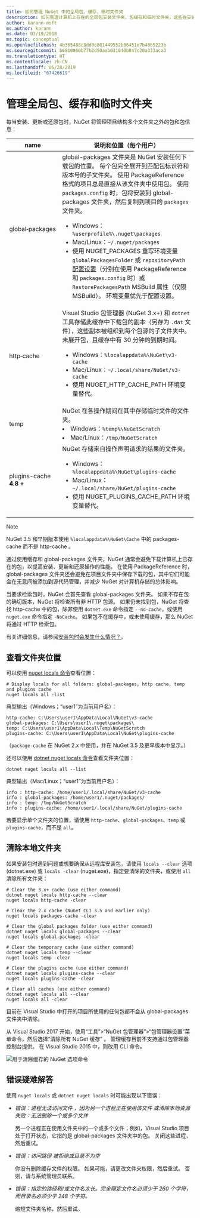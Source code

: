 ```yaml
---
title: 如何管理 NuGet 中的全局包、缓存、临时文件夹
description: 如何管理计算机上存在的全局包安装文件夹、包缓存和临时文件夹，这些在安装、还原和更新包时将用到。
author: karann-msft
ms.author: karann
ms.date: 03/19/2018
ms.topic: conceptual
ms.openlocfilehash: 4b365488c8dd0e081449552b06451e7b40b5223b
ms.sourcegitcommit: b6810860b77b2d50aab031040b047c20a333aca3
ms.translationtype: HT
ms.contentlocale: zh-CN
ms.lasthandoff: 06/28/2019
ms.locfileid: "67426619"
---
```

# <a name="managing-the-global-packages-cache-and-temp-folders"></a>管理全局包、缓存和临时文件夹

每当安装、更新或还原包时，NuGet 将管理项目结构多个文件夹之外的包和包信息：

| name | 说明和位置（每个用户）|
| --- | --- |
| global&#8209;packages | global-packages  文件夹是 NuGet 安装任何下载包的位置。 每个包完全展开到匹配包标识符和版本号的子文件夹。 使用 PackageReference 格式的项目总是直接从该文件夹中使用包。 使用 `packages.config` 时，包将安装到 global-packages  文件夹，然后复制到项目的 `packages` 文件夹。<br/><ul><li>Windows：`%userprofile%\.nuget\packages`</li><li>Mac/Linux：`~/.nuget/packages`</li><li>使用 NUGET_PACKAGES 重写环境变量 `globalPackagesFolder` 或 `repositoryPath` [配置设置](../reference/nuget-config-file.md#config-section)（分别在使用 PackageReference 和 `packages.config` 时）或 `RestorePackagesPath` MSBuild 属性（仅限 MSBuild）。 环境变量优先于配置设置。</li></ul> |
| http&#8209;cache | Visual Studio 包管理器 (NuGet 3.x+) 和 `dotnet` 工具存储此缓存中下载包的副本（另存为 `.dat` 文件），这些副本被组织到每个包源的子文件夹中。 未展开包，且缓存中有 30 分钟的到期时间。<br/><ul><li>Windows：`%localappdata%\NuGet\v3-cache`</li><li>Mac/Linux：`~/.local/share/NuGet/v3-cache`</li><li>使用 NUGET_HTTP_CACHE_PATH 环境变量替代。</li></ul> |
| temp | NuGet 在各操作期间在其中存储临时文件的文件夹。<br/><li>Windows：`%temp%\NuGetScratch`</li><li>Mac/Linux：`/tmp/NuGetScratch`</li></ul> |
| plugins-cache **4.8 +** | NuGet 存储来自操作声明请求的结果的文件夹。<br/><ul><li>Windows：`%localappdata%\NuGet\plugins-cache`</li><li>Mac/Linux：`~/.local/share/NuGet/plugins-cache`</li><li>使用 NUGET_PLUGINS_CACHE_PATH 环境变量替代。</li></ul> |

> [!Note]
> NuGet 3.5 和早期版本使用 `%localappdata%\NuGet\Cache` 中的 packages-cache  而不是 http-cache  。

通过使用缓存和 global-packages  文件夹，NuGet 通常会避免下载计算机上已存在的包，以提高安装、更新和还原操作的性能。 在使用 PackageReference 时，global-packages  文件夹还会避免在项目文件夹中保存下载的包，其中它们可能会在无意间被添加到源代码管理，并减少 NuGet 对计算机存储的总体影响。

当要求检索包时，NuGet 会首先查看 global-packages  文件夹。 如果不存在包的确切版本，NuGet 将检查所有非 HTTP 包源。 如果仍未找到包，NuGet 将查找 http-cache  中的包，除非使用 `dotnet.exe` 命令指定 `--no-cache`，或使用 `nuget.exe` 命令指定 `-NoCache`。 如果包不在缓存中，或未使用缓存，那么 NuGet 将通过 HTTP 检索包。

有关详细信息，请参阅[安装包时会发生什么情况？](../concepts/package-installation-process.md)。

## <a name="viewing-folder-locations"></a>查看文件夹位置

可以使用 [nuget locals 命令](../tools/cli-ref-locals.md)查看位置：

```cli
# Display locals for all folders: global-packages, http cache, temp and plugins cache
nuget locals all -list
```

典型输出（Windows；“user1”为当前用户名）：

```output
http-cache: C:\Users\user1\AppData\Local\NuGet\v3-cache
global-packages: C:\Users\user1\.nuget\packages\
temp: C:\Users\user1\AppData\Local\Temp\NuGetScratch
plugins-cache: C:\Users\user1\AppData\Local\NuGet\plugins-cache
```

（`package-cache` 在 NuGet 2.x 中使用，并在 NuGet 3.5 及更早版本中显示。）

还可以使用 [dotnet nuget locals 命令](/dotnet/core/tools/dotnet-nuget-locals)查看文件夹位置：

```cli
dotnet nuget locals all --list
```

典型输出（Mac/Linux；“user1”为当前用户名）：

```output
info : http-cache: /home/user1/.local/share/NuGet/v3-cache
info : global-packages: /home/user1/.nuget/packages/
info : temp: /tmp/NuGetScratch
info : plugins-cache: /home/user1/.local/share/NuGet/plugins-cache
```

若要显示单个文件夹的位置，请使用 `http-cache`、`global-packages`、`temp` 或 `plugins-cache`，而不是 `all`。

## <a name="clearing-local-folders"></a>清除本地文件夹

如果安装包时遇到问题或想要确保从远程库安装包，请使用 `locals --clear` 选项 (dotnet.exe) 或 `locals -clear` (nuget.exe)，指定要清除的文件夹，或使用 `all` 清除所有文件夹：

```cli
# Clear the 3.x+ cache (use either command)
dotnet nuget locals http-cache --clear
nuget locals http-cache -clear

# Clear the 2.x cache (NuGet CLI 3.5 and earlier only)
nuget locals packages-cache -clear

# Clear the global packages folder (use either command)
dotnet nuget locals global-packages --clear
nuget locals global-packages -clear

# Clear the temporary cache (use either command)
dotnet nuget locals temp --clear
nuget locals temp -clear

# Clear the plugins cache (use either command)
dotnet nuget locals plugins-cache --clear
nuget locals plugins-cache -clear

# Clear all caches (use either command)
dotnet nuget locals all --clear
nuget locals all -clear
```

目前在 Visual Studio 中打开的项目所使用的任何包都不会从 global-packages  文件夹中清除。

从 Visual Studio 2017 开始，使用“工具”>“NuGet 包管理器”>“包管理器设置”菜单命令，然后选择“清除所有 NuGet 缓存”   。 管理缓存目前不支持通过包管理器控制台提供。 在 Visual Studio 2015 中，则改用 CLI 命令。

![用于清除缓存的 NuGet 选项命令](media/options-clear-caches.png)

## <a name="troubleshooting-errors"></a>错误疑难解答

使用 `nuget locals` 或 `dotnet nuget locals` 时可能出现以下错误：

- *错误：进程无法访问文件 <package>，因为另一个进程正在使用该文件* *或清除本地资源失败：无法删除一个或多个文件*

    另一个进程正在使用文件夹中的一个或多个文件；例如，Visual Studio 项目处于打开状态，它指的是 global-packages  文件夹中的包。 关闭这些进程，然后重试。

- *错误：访问路径 <path> 被拒绝或目录不为空* 

    你没有删除缓存文件的权限。 如果可能，请更改文件夹权限，然后重试。 否则，请与系统管理员联系。

- *错误：指定的路径和/或文件名太长。完全限定文件名必须少于 260 个字符，而目录名必须少于 248 个字符。*

    缩短文件夹名称，然后重试。
